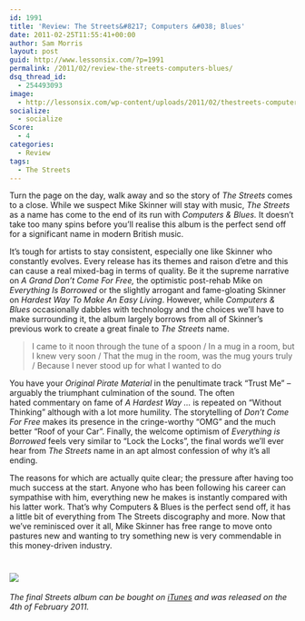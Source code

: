 ```yaml
---
id: 1991
title: 'Review: The Streets&#8217; Computers &#038; Blues'
date: 2011-02-25T11:55:41+00:00
author: Sam Morris
layout: post
guid: http://www.lessonsix.com/?p=1991
permalink: /2011/02/review-the-streets-computers-blues/
dsq_thread_id:
  - 254493093
image:
  - http://lessonsix.com/wp-content/uploads/2011/02/thestreets-computers-and-blues-artwork.jpg
socialize:
  - socialize
Score:
  - 4
categories:
  - Review
tags:
  - The Streets
---
```

Turn the page on the day, walk away and so the story of _The Streets_ comes to a close. While we suspect Mike Skinner will stay with music, _The Streets_ as a name has come to the end of its run with _Computers & Blues._ It doesn&#8217;t take too many spins before you&#8217;ll realise this album is the perfect send off for a significant name in modern British music.

<!--more-->

It&#8217;s tough for artists to stay consistent, especially one like Skinner who constantly evolves. Every release has its themes and raison d&#8217;etre and this can cause a real mixed-bag in terms of quality. Be it the supreme narrative on _A Grand Don&#8217;t Come For Free,_ the optimistic post-rehab Mike on _Everything Is Borrowed_ or the slightly arrogant and fame-gloating Skinner on _Hardest Way To Make An Easy Living_. However, while _Computers & Blues_ occasionally dabbles with technology and the choices we&#8217;ll have to make surrounding it, the album largely borrows from all of Skinner&#8217;s previous work to create a great finale to _The Streets_ name.

> I came to it noon through the tune of a spoon / In a mug in a room, but I knew very soon / That the mug in the room, was the mug yours truly / Because I never stood up for what I wanted to do

You have your _Original Pirate Material_ in the penultimate track &#8220;Trust Me&#8221; &#8211; arguably the triumphant culmination of the sound. The often hated commentary on fame of _A Hardest Way …_ is repeated on &#8220;Without Thinking&#8221; although with a lot more humility. The storytelling of _Don&#8217;t Come For Free_ makes its presence in the cringe-worthy &#8220;OMG&#8221; and the much better &#8220;Roof of your Car&#8221;. Finally, the welcome optimism of _Everything is Borrowed_ feels very similar to &#8220;Lock the Locks&#8221;, the final words we&#8217;ll ever hear from _The Streets_ name in an apt almost confession of why it&#8217;s all ending.

The reasons for which are actually quite clear; the pressure after having too much success at the start. Anyone who has been following his career can sympathise with him, everything new he makes is instantly compared with his latter work. That&#8217;s why Computers & Blues is the perfect send off, it has a little bit of everything from The Streets discography and more. Now that we&#8217;ve reminisced over it all, Mike Skinner has free range to move onto pastures new and wanting to try something new is very commendable in this money-driven industry.

# ![](http://www.lessonsix.com/wp-content/themes/lessonsix/images/review_four.png)

_The final Streets album can be bought on [iTunes](http://itunes.apple.com/gb/album/computers-and-blues/id409415734) and was released on the 4th of February 2011._
